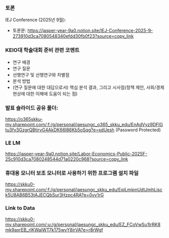 ### 토론
IEJ Conference (2025년 9월):
- 토론문: https://jasper-year-9a0.notion.site/IEJ-Conference-2025-9-273910d3ca7080548340efdd30fb0f23?source=copy_link
  
### KEIO대 학술대회 준비 관련 코멘트
- 연구 배경
- 연구 질문 
- 선행연구 및 선행연구와 차별점 
- 분석 방법
- (연구 질문에 대한 대답으로서) 핵심 분석 결과, 그리고 시사점(정책 제언, 사회/경제 현상에 대한 이해에 도움이 되는 점)

### 발표 슬라이드 공유 폴더: 
https://o365skku-my.sharepoint.com/:f:/g/personal/jaesungc_o365_skku_edu/EnAdVyz9DFlGtu3fy3GzgrQBtjrvG4AkDK66l86Kb5oSqg?e=xdUesh
(Password Protected)

### LE LM
https://jasper-year-9a0.notion.site/Labor-Economics-Public-2025F-25c910d3ca7080248544d71a0220c968?source=copy_link

### 휴대용 모니터 보조 모니터로 사용하기 위한 프로그램 설치 파일
https://skku0-my.sharepoint.com/:f:/g/personal/jaesungc_skku_edu/EqjLmipnUdtJmhLisck5U8AB6B53tAJECQbSur3Hzpc4RA?e=0vv1rG

### Link to Data
https://skku0-my.sharepoint.com/:u:/g/personal/jaesungc_skku_edu/EZ_FCoVwSu1IrRK8mk9axrEB_rIKWalWT7k175wvY8irVA?e=r8rWgf
